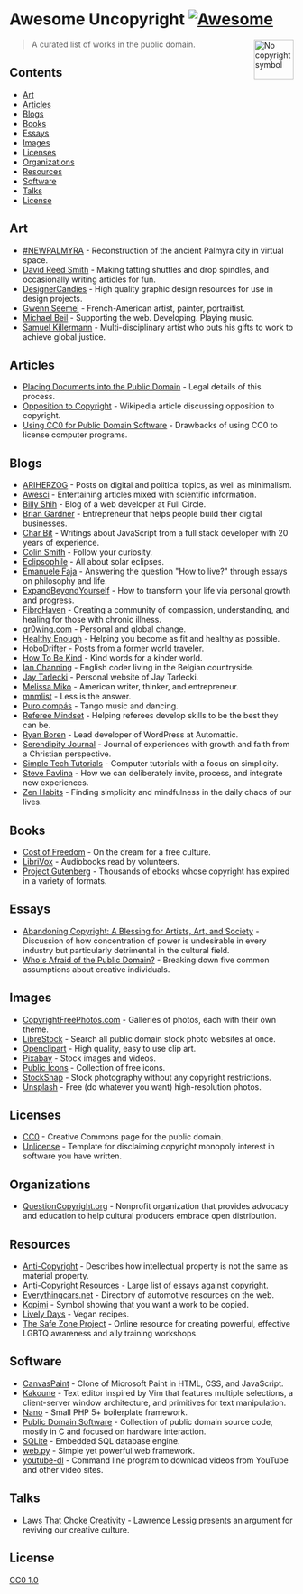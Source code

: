 # Awesome Uncopyright [![Awesome](https://cdn.rawgit.com/sindresorhus/awesome/d7305f38d29fed78fa85652e3a63e154dd8e8829/media/badge.svg)](https://github.com/sindresorhus/awesome)

[<img src="https://upload.wikimedia.org/wikipedia/commons/6/62/PD-icon.svg" alt="No copyright symbol" align="right" width="70">](http://questioncopyright.org/)

> A curated list of works in the public domain.

## Contents

- [Art](#art)
- [Articles](#articles)
- [Blogs](#blogs)
- [Books](#books)
- [Essays](#essays)
- [Images](#images)
- [Licenses](#licenses)
- [Organizations](#organizations)
- [Resources](#resources)
- [Software](#software)
- [Talks](#talks)
- [License](#license)

## Art

- [#NEWPALMYRA](http://www.newpalmyra.org/) - Reconstruction of the ancient Palmyra city in virtual space.
- [David Reed Smith](http://www.davidreedsmith.com/UncopyrightNotice.htm) - Making tatting shuttles and drop spindles, and occasionally writing articles for fun.
- [DesignerCandies](http://designercandies.net/uncopyright/) - High quality graphic design resources for use in design projects.
- [Gwenn Seemel](http://www.gwennseemel.com/index.php/copyright/) - French-American artist, painter, portraitist.
- [Michael Beil](http://michaelbeil.com/uncopyright) - Supporting the web. Developing. Playing music.
- [Samuel Killermann](http://www.samuelkillermann.com/uncopyright/) - Multi-disciplinary artist who puts his gifts to work to achieve global justice.

## Articles

- [Placing Documents into the Public Domain](https://cr.yp.to/publicdomain.html) - Legal details of this process.
- [Opposition to Copyright](https://en.wikipedia.org/wiki/Opposition_to_copyright) - Wikipedia article discussing opposition to copyright.
- [Using CC0 for Public Domain Software](https://creativecommons.org/2011/04/15/using-cc0-for-public-domain-software/) - Drawbacks of using CC0 to license computer programs.

## Blogs

- [ARIHERZOG](http://ariherzog.com/) - Posts on digital and political topics, as well as minimalism.
- [Awesci](http://awesci.com/uncopyright/) - Entertaining articles mixed with scientific information.
- [Billy Shih](http://www.billyshih.com/uncopyright/) - Blog of a web developer at Full Circle.
- [Brian Gardner](http://briangardner.com/uncopyright/) - Entrepreneur that helps people build their digital businesses.
- [Char Bit](http://charb.it/uncopyright/) - Writings about JavaScript from a full stack developer with 20 years of experience.
- [Colin Smith](http://colinsmith.net/uncopyright/) - Follow your curiosity.
- [Eclipsophile](http://eclipsophile.com/) - All about solar eclipses.
- [Emanuele Faja](http://emanuelefaja.com/uncopyright/) - Answering the question "How to live?" through essays on philosophy and life.
- [ExpandBeyondYourself](http://www.expandbeyondyourself.com/uncopyright/) - How to transform your life via personal growth and progress.
- [FibroHaven](http://www.fibrohaven.com/uncopyright/) - Creating a community of compassion, understanding, and healing for those with chronic illness.
- [gr0wing.com](http://www.gr0wing.com/uncopyright/) - Personal and global change.
- [Healthy Enough](http://healthyenough.net/uncopyright/) - Helping you become as fit and healthy as possible.
- [HoboDrifter](http://www.hobodrifter.com/uncopyright/) - Posts from a former world traveler.
- [How To Be Kind](http://www.howtobekind.info/uncopyright/) - Kind words for a kinder world.
- [Ian Channing](http://www.ianchanning.com/uncopyright/) - English coder living in the Belgian countryside.
- [Jay Tarlecki](http://jaytarlecki.com/uncopyright/attribution/) - Personal website of Jay Tarlecki.
- [Melissa Miko](http://www.melissamiko.com/uncopyright/) - American writer, thinker, and entrepreneur.
- [mnmlist](http://mnmlist.com/uncopyright/) - Less is the answer.
- [Puro compás](http://www.stafforini.com/tango/uncopyright/) - Tango music and dancing.
- [Referee Mindset](http://refereemindset.com/uncopyright) - Helping referees develop skills to be the best they can be.
- [Ryan Boren](https://boren.blog/uncopyright/) - Lead developer of WordPress at Automattic.
- [Serendipity Journal](https://dugmugg.wordpress.com/uncopyright/) - Journal of experiences with growth and faith from a Christian perspective.
- [Simple Tech Tutorials](https://simpletechtutorials.blogspot.com/p/uncopyright.html) - Computer tutorials with a focus on simplicity.
- [Steve Pavlina](http://www.stevepavlina.com/uncopyright-notice/) - How we can deliberately invite, process, and integrate new experiences.
- [Zen Habits](https://zenhabits.net/uncopyright/) - Finding simplicity and mindfulness in the daily chaos of our lives.

## Books

- [Cost of Freedom](http://costoffreedom.cc/) - On the dream for a free culture.
- [LibriVox](https://librivox.org/) - Audiobooks read by volunteers.
- [Project Gutenberg](https://www.gutenberg.org/) - Thousands of ebooks whose copyright has expired in a variety of formats.

## Essays

- [Abandoning Copyright: A Blessing for Artists, Art, and Society](http://www.culturelink.org/news/members/2005/members2005-011.html) - Discussion of how concentration of power is undesirable in every industry but particularly detrimental in the cultural field.
- [Who's Afraid of the Public Domain?](https://stpeter.im/writings/essays/publicdomain.html) - Breaking down five common assumptions about creative individuals.

## Images

- [CopyrightFreePhotos.com](http://www.copyrightfreephotos.com/) - Galleries of photos, each with their own theme.
- [LibreStock](http://librestock.com/) - Search all public domain stock photo websites at once.
- [Openclipart](https://openclipart.org/share) - High quality, easy to use clip art.
- [Pixabay](https://pixabay.com/en/service/faq/) - Stock images and videos.
- [Public Icons](http://publicicons.org/) - Collection of free icons.
- [StockSnap](https://stocksnap.io/license) - Stock photography without any copyright restrictions.
- [Unsplash](https://unsplash.com/license) - Free (do whatever you want) high-resolution photos.

## Licenses

- [CC0](https://creativecommons.org/choose/zero/) - Creative Commons page for the public domain.
- [Unlicense](http://unlicense.org/) - Template for disclaiming copyright monopoly interest in software you have written.

## Organizations

- [QuestionCopyright.org](http://questioncopyright.org/) - Nonprofit organization that provides advocacy and education to help cultural producers embrace open distribution.

## Resources

- [Anti-Copyright](https://www.anticopyright.com/) - Describes how intellectual property is not the same as material property.
- [Anti-Copyright Resources](http://praxeology.net/anticopyright.htm) - Large list of essays against copyright.
- [Everythingcars.net](http://everythingcars.net/) - Directory of automotive resources on the web.
- [Kopimi](http://kopimi.com/) - Symbol showing that you want a work to be copied.
- [Lively Days](http://livelydays.com/) - Vegan recipes.
- [The Safe Zone Project](http://thesafezoneproject.com/about/uncopyright/) - Online resource for creating powerful, effective LGBTQ awareness and ally training workshops.

## Software

- [CanvasPaint](http://sigilmaster.com/) - Clone of Microsoft Paint in HTML, CSS, and JavaScript.
- [Kakoune](https://github.com/mawww/kakoune/blob/master/UNLICENSE) - Text editor inspired by Vim that features multiple selections, a client-server window architecture, and primitives for text manipulation.
- [Nano](https://github.com/rwarasaurus/nano) - Small PHP 5+ boilerplate framework.
- [Public Domain Software](https://public-domain.software/) - Collection of public domain source code, mostly in C and focused on hardware interaction.
- [SQLite](https://sqlite.org/copyright.html) - Embedded SQL database engine.
- [web.py](http://webpy.org/) - Simple yet powerful web framework.
- [youtube-dl](https://rg3.github.io/youtube-dl/about.html) - Command line program to download videos from YouTube and other video sites.

## Talks

- [Laws That Choke Creativity](https://www.youtube.com/watch?v=7Q25-S7jzgs) - Lawrence Lessig presents an argument for reviving our creative culture.

## License

[CC0 1.0](https://creativecommons.org/publicdomain/zero/1.0/)
